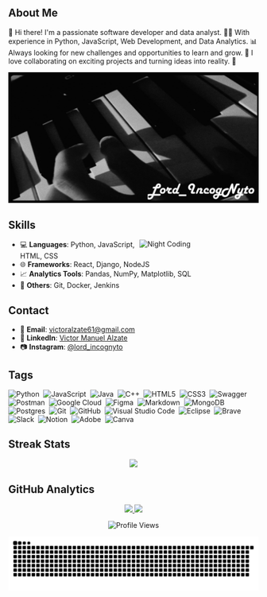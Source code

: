 ## About Me
👋 Hi there! I'm a passionate software developer and data analyst. 🧑‍💻 With experience in Python, JavaScript, Web Development, and Data Analytics. 📊 Always looking for new challenges and opportunities to learn and grow. 🚀 I love collaborating on exciting projects and turning ideas into reality. 🌟

![Profile Image](https://github.com/IncogNyto10/IncogNyto10/blob/main/Portada.jpg)

## Skills
 <img alt="Night Coding" src="https://i.giphy.com/media/v1.Y2lkPTc5MGI3NjExbHVxa2I1bHQ0OXZsMHUwaXpnc3V0bzdxdmVjMXJhc3VobGU1MHk0biZlcD12MV9pbnRlcm5hbF9naWZfYnlfaWQmY3Q9Zw/26tn33aiTi1jkl6H6/giphy.gif" align="right" width="240" />

- 💻 **Languages**: Python, JavaScript, HTML, CSS
- 🌐 **Frameworks**: React, Django, NodeJS
- 📈 **Analytics Tools**: Pandas, NumPy, Matplotlib, SQL
- 🔧 **Others**: Git, Docker, Jenkins

## Contact
- 📧 **Email**: victoralzate61@gmail.com
- 💼 **LinkedIn**: [Victor Manuel Alzate](https://www.linkedin.com/in/victor-manuel-alzate-morales-185719187/)
- 📷 **Instagram**: [@lord_incognyto](https://www.instagram.com/lord_incognyto/)

## Tags
![Python](https://img.shields.io/badge/python-3670A0?style=for-the-badge&logo=python&logoColor=ffdd54)&nbsp;
![JavaScript](https://img.shields.io/badge/javascript-%23323330.svg?style=for-the-badge&logo=javascript&logoColor=%23F7DF1E)&nbsp;
![Java](https://img.shields.io/badge/java-%23ED8B00.svg?style=for-the-badge&logo=java&logoColor=white)&nbsp;
![C++](https://img.shields.io/badge/c++-%2300599C.svg?style=for-the-badge&logo=c%2B%2B&logoColor=white)&nbsp;
![HTML5](https://img.shields.io/badge/html5-%23E34F26.svg?style=for-the-badge&logo=html5&logoColor=white)&nbsp;
![CSS3](https://img.shields.io/badge/css3-%231572B6.svg?style=for-the-badge&logo=css3&logoColor=white)&nbsp;
![Swagger](https://img.shields.io/badge/-Swagger-%23Clojure?style=for-the-badge&logo=swagger&logoColor=white)&nbsp;
![Postman](https://img.shields.io/badge/Postman-FF6C37?style=for-the-badge&logo=postman&logoColor=white)&nbsp;
![Google Cloud](https://img.shields.io/badge/GoogleCloud-%234285F4.svg?style=for-the-badge&logo=google-cloud&logoColor=white)&nbsp;
![Figma](https://img.shields.io/badge/figma-%23F24E1E.svg?style=for-the-badge&logo=figma&logoColor=white)&nbsp;
![Markdown](https://img.shields.io/badge/markdown-%23000000.svg?style=for-the-badge&logo=markdown&logoColor=white)&nbsp;
![MongoDB](https://img.shields.io/badge/MongoDB-%234ea94b.svg?style=for-the-badge&logo=mongodb&logoColor=white)&nbsp;
![Postgres](https://img.shields.io/badge/postgres-%23316192.svg?style=for-the-badge&logo=postgresql&logoColor=white)&nbsp;
![Git](https://img.shields.io/badge/git-%23F05033.svg?style=for-the-badge&logo=git&logoColor=white)&nbsp;
![GitHub](https://img.shields.io/badge/github-%23121011.svg?style=for-the-badge&logo=github&logoColor=white)&nbsp;
![Visual Studio Code](https://img.shields.io/badge/Visual%20Studio%20Code-0078d7.svg?style=for-the-badge&logo=visual-studio-code&logoColor=white)&nbsp;
![Eclipse](https://img.shields.io/badge/Eclipse-FE7A16.svg?style=for-the-badge&logo=Eclipse&logoColor=white)&nbsp;
![Brave](https://img.shields.io/badge/Brave-FB542B?style=for-the-badge&logo=Brave&logoColor=white)&nbsp;
![Slack](https://img.shields.io/badge/Slack-4A154B?style=for-the-badge&logo=slack&logoColor=white)&nbsp;
![Notion](https://img.shields.io/badge/Notion-%23000000.svg?style=for-the-badge&logo=notion&logoColor=white)&nbsp;
![Adobe](https://img.shields.io/badge/adobe-%23FF0000.svg?style=for-the-badge&logo=adobe&logoColor=white)&nbsp;
![Canva](https://img.shields.io/badge/Canva-%2300C4CC.svg?style=for-the-badge&logo=Canva&logoColor=white)&nbsp;

## Streak Stats
<p align="center">
  <img height="180em" src="https://github-readme-streak-stats.herokuapp.com/?user=IncogNyto10&theme=dark&hide_border=true"/>
  
## GitHub Analytics
<p align="center">
  <a href="https://github.com/IncogNyto10">
    <img height="140em" src="https://github-readme-stats-eight-theta.vercel.app/api?username=IncogNyto10&show_icons=true&theme=algolia&include_all_commits=true&count_private=true"/>
  </a>
  <a href="https://github.com/IncogNyto10">
    <img height="140em" src="https://github-readme-stats-eight-theta.vercel.app/api/top-langs/?username=IncogNyto10&layout=compact&langs_count=8&theme=algolia"/>
  </a>
</p>
</p>
<p align = "center">
	<img src = "https://komarev.com/ghpvc/?username=IncogNyto10&style=plastic&color=blue" alt = "Profile Views"/>
</p>
<p align = "center">
	<img src = "https://github.com/IncogNyto10/IncogNyto10/blob/main/snake.svg" alt = "Snake Game"/>
</p>
<div align="center">
  
<!--
**IncogNyto10/IncogNyto10** is a ✨ _special_ ✨ repository because its `README.md` (this file) appears on your GitHub profile.

Here are some ideas to get you started:

- 🔭 I’m currently working on ...
- 🌱 I’m currently learning ...
- 👯 I’m looking to collaborate on ...
- 🤔 I’m looking for help with ...
- 💬 Ask me about ...
- 📫 How to reach me: ...
- 😄 Pronouns: ...
- ⚡ Fun fact: ...
-->
